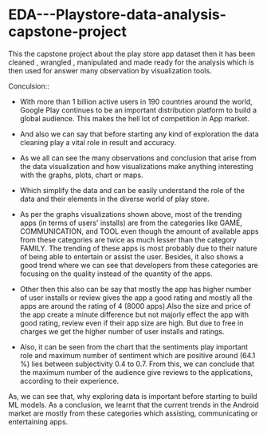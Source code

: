 # EDA---Playstore-data-analysis-capstone-project
This the capstone project about the play store app dataset then it has been cleaned , wrangled , manipulated  and made ready for the analysis which is then used for answer many observation by visualization tools. 





Conculsion::

- With more than 1 billion active users in 190 countries around the world, Google Play continues to be an important distribution platform to build a global audience. This makes the hell lot of competition in App market.

- And also we can say that before starting any kind of exploration the data cleaning play a vital role in result and accuracy.

- As we all can see the many observations and conclusion that arise from the data visualization and how visualizations make anything interesting with the graphs, plots, chart or maps.

- Which simplify the data and can be easily understand the role of the data and their elements in the diverse world of play store.

- As per the graphs visualizations shown above, most of the trending apps (in terms of users' installs) are from the categories like GAME, COMMUNICATION, and TOOL even though the amount of available apps from these categories are twice as much lesser than the category FAMILY. The trending of these apps is most probably due to their nature of being able to entertain or assist the user. Besides, it also shows a good trend where we can see that developers from these categories are focusing on the quality instead of the quantity of the apps.

- Other then this also can be say that mostly the app has higher number of user installs or review gives the app a good rating and mostly all the apps are around the rating of 4 (8000 apps).Also the size and price of the app create a minute difference but not majorly effect the app with good rating, review even if their app size are high. But due to free in charges we get the higher number of user installs and ratings.

- Also, it can be seen from the chart that the sentiments play important role and maximum number of sentiment which are positive around (64.1 %) lies between subjectivity 0.4 to 0.7. From this, we can conclude that the maximum number of the audience give reviews to the applications, according to their experience.

As, we can see that, why exploring data is important before starting to build ML models.
As a conclusion, we learnt that the current trends in the Android market are mostly from these categories which assisting, communicating or entertaining apps.
